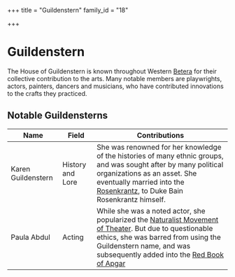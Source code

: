 +++
title = "Guildenstern"
family_id = "18"

+++

# Guildenstern

The House of Guildenstern is known throughout Western [Betera](@/locations/betera/index.md) for their collective contribution to the arts.
Many notable members are playwrights, actors, painters, dancers and musicians, who have contributed innovations to the crafts they practiced.

## Notable Guildensterns

| Name | Field | Contributions |
| ---- | ----- | ------------- |
| Karen Guildenstern | History and Lore | She was renowned for her knowledge of the histories of many ethnic groups, and was sought after by many political organizations as an asset. She eventually married into the [Rosenkrantz](@/families/rosenkrantz.md), to Duke Bain Rosenkrantz himself. |
| Paula Abdul | Acting | While she was a noted actor, she popularized the [Naturalist Movement of Theater](@/misc/naturalist-movement.md). But due to questionable ethics, she was barred from using the Guildenstern name, and was subsequently added into the [Red Book of Apgar](@/misc/red-book-of-apgar.md)